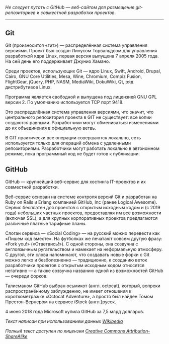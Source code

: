 *Не следует путать с GitHub — веб-сайтом для размещения git-репозиториев и совместной разработки проектов*.

---
## Git
Git (произносится «гит») — распределённая система управления версиями. Проект был создан Линусом Торвальдсом для управления разработкой ядра Linux, первая версия выпущена 7 апреля 2005 года. На сей день его поддерживает Джунио Хамано.

Среди проектов, использующих Git — ядро Linux, Swift, Android, Drupal, Cairo, GNU Core Utilities, Mesa, Wine, Chromium, Compiz Fusion, FlightGear, jQuery, PHP, NASM, MediaWiki, DokuWiki, Qt, ряд дистрибутивов Linux.

Программа является свободной и выпущена под лицензией GNU GPL версии 2. По умолчанию используется TCP порт 9418.

Это распределённая система управления версиями, что значит, что центрального репозитория проекта в GIT не существует: все копии создаются равными. Разработчики могут обмениваться изменениями до их объединения в официальную ветвь.

В GIT практически все операции совершаются локально, сеть используется только для операций обмена с удаленными репозиториями. Разработчики могут работать локально в автономном режиме, пока программный код не будет готов к публикации.

## GitHub

GitHub — крупнейший веб-сервис для хостинга IT-проектов и их совместной разработки.

Веб-сервис основан на системе контроля версий Git и разработан на Ruby on Rails и Erlang компанией GitHub, Inc (ранее Logical Awesome). Сервис бесплатен для проектов с открытым исходным кодом и (с 2019 года) небольших частных проектов, предоставляя им все возможности (включая SSL), а для крупных корпоративных проектов предлагаются различные платные тарифные планы.

Слоган сервиса — «Social Coding» — на русский можно перевести как «Пишем код вместе». На футболках же печатают совсем другую фразу: «Fork you!» («Ответвись!»). С одной стороны, она созвучна с англоязычным ругательством и намекает на неформальную атмосферу. С другой, эти слова напоминают, что создавать новые форки с Git можно легко и безболезненно — традиционно, к созданию веток разработчики проектов с открытым исходным кодом относятся негативно — а также созвучна названию одной из возможностей GitHub — очереди форков.

Талисманом GitHub выбран осьмикот (англ. octocat), который, вопреки распространённому заблуждению, не имеет отношения к короткометражке «Octocat Adventure», а просто был найден Томом Престон-Вернером на сервисе iStock (англ.)русск.

4 июня 2018 года Microsoft купила GitHub за 7,5 млрд долларов.

*Текст написан при использованием данных [Wikipedia](https://ru.wikipedia.org/wiki/%D0%97%D0%B0%D0%B3%D0%BB%D0%B0%D0%B2%D0%BD%D0%B0%D1%8F_%D1%81%D1%82%D1%80%D0%B0%D0%BD%D0%B8%D1%86%D0%B0)*

*Полный текст доступен по лицензии [Creative Commons Attribution-ShareAlike](https://creativecommons.org/licenses/by-sa/3.0/deed.en)*